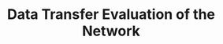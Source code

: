 ---
title: "3. Data Transfer Evaluation of the Network"
published: true
morea_id: experience-data-transfer-eval
morea_type: experience
morea_summary: "Understand what tools we use to test network throughput."
morea_sort_order: 3
morea_labels:
  - XX min (Teaching)
morea_enable_toc: true
---